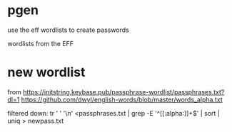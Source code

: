 # pgen
use the eff wordlists to create passwords

wordlists from the EFF

# new wordlist

from
https://initstring.keybase.pub/passphrase-wordlist/passphrases.txt?dl=1
https://github.com/dwyl/english-words/blob/master/words_alpha.txt

filtered down:
tr ' ' '\n'  <passphrases.txt | grep -E '^[[:alpha:]]+$' | sort | uniq > newpass.txt

